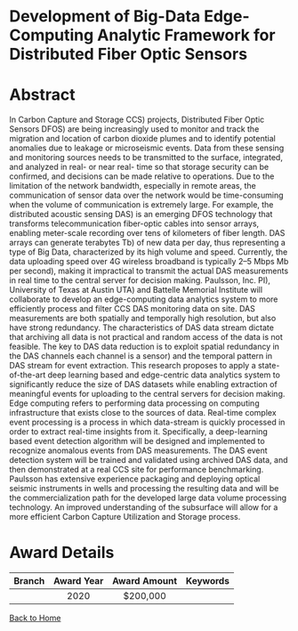 
Development of Big-Data Edge-Computing Analytic Framework for Distributed Fiber Optic Sensors
=============================================================================================

# Abstract


In Carbon Capture and Storage CCS) projects, Distributed Fiber Optic Sensors DFOS) are being increasingly used to monitor and track the migration and location of carbon dioxide plumes and to identify potential anomalies due to leakage or microseismic events. Data from these sensing and monitoring sources needs to be transmitted to the surface, integrated, and analyzed in real- or near real- time so that storage security can be confirmed, and decisions can be made relative to operations. Due to the limitation of the network bandwidth, especially in remote areas, the communication of sensor data over the network would be time-consuming when the volume of communication is extremely large. For example, the distributed acoustic sensing DAS) is an emerging DFOS technology that transforms telecommunication fiber-optic cables into sensor arrays, enabling meter-scale recording over tens of kilometers of fiber length. DAS arrays can generate terabytes Tb) of new data per day, thus representing a type of Big Data, characterized by its high volume and speed. Currently, the data uploading speed over 4G wireless broadband is typically 2–5 Mbps Mb per second), making it impractical to transmit the actual DAS measurements in real time to the central server for decision making. Paulsson, Inc. PI), University of Texas at Austin UTA) and Battelle Memorial Institute will collaborate to develop an edge-computing data analytics system to more efficiently process and filter CCS DAS monitoring data on site. DAS measurements are both spatially and temporally high resolution, but also have strong redundancy. The characteristics of DAS data stream dictate that archiving all data is not practical and random access of the data is not feasible. The key to DAS data reduction is to exploit spatial redundancy in the DAS channels each channel is a sensor) and the temporal pattern in DAS stream for event extraction. This research proposes to apply a state-of-the-art deep learning based and edge-centric data analytics system to significantly reduce the size of DAS datasets while enabling extraction of meaningful events for uploading to the central servers for decision making. Edge computing refers to performing data processing on computing infrastructure that exists close to the sources of data. Real-time complex event processing is a process in which data-stream is quickly processed in order to extract real-time insights from it. Specifically, a deep-learning based event detection algorithm will be designed and implemented to recognize anomalous events from DAS measurements. The DAS event detection system will be trained and validated using archived DAS data, and then demonstrated at a real CCS site for performance benchmarking. Paulsson has extensive experience packaging and deploying optical seismic instruments in wells and processing the resulting data and will be the commercialization path for the developed large data volume processing technology. An improved understanding of the subsurface will allow for a more efficient Carbon Capture Utilization and Storage process.  

# Award Details

|Branch|Award Year|Award Amount|Keywords|
| :---: | :---: | :---: | :---: |
||2020|$200,000||
  
  


[Back to Home](https://github.com/chrischow/dod_sbir_awards/CC/#803)